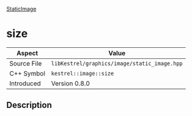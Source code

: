 [StaticImage](index)
# size
| Aspect | Value |
| --- | --- |
| Source File | `libKestrel/graphics/image/static_image.hpp` |
| C++ Symbol | `kestrel::image::size` |
| Introduced | Version 0.8.0 |
## Description

